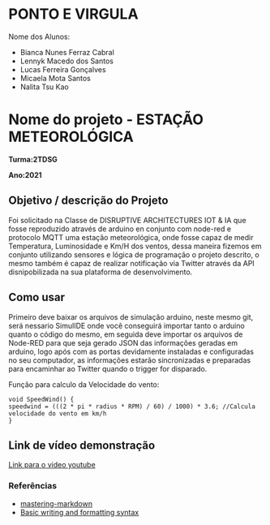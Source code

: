 # PONTO E VIRGULA
Nome dos Alunos:
- Bianca Nunes Ferraz Cabral
- Lennyk Macedo dos Santos
- Lucas Ferreira Gonçalves
- Micaela Mota Santos
- Nalita Tsu Kao


# Nome do projeto - ESTAÇÃO METEOROLÓGICA

**Turma:2TDSG**

**Ano:2021**

## Objetivo / descrição do Projeto

Foi solicitado na Classe de DISRUPTIVE ARCHITECTURES IOT & IA que fosse reproduzido através de arduino en conjunto com node-red e protocolo MQTT uma estação meteorológica, onde fosse capaz de medir Temperatura, Luminosidade e Km/H dos ventos, dessa maneira fizemos em conjunto utilizando sensores e lógica de programação o projeto descrito, o mesmo também é capaz de realizar notificação via Twitter através da API disnipobilizada na sua plataforma de desenvolvimento.


## Como usar 

Primeiro deve baixar os arquivos de simulação arduino, neste mesmo git, será nessario SimulIDE onde você conseguirá importar tanto o arduino quanto o código do mesmo, em seguida deve importar os arquivos de Node-RED para que seja gerado JSON das informações geradas em arduino, logo após com as portas devidamente instaladas e configuradas no seu computador, as informações estarão sincronizadas e preparadas para encaminhar ao Twitter quando o trigger for disparado.


Função para calculo da Velocidade do vento:

    void SpeedWind() {
    speedwind = (((2 * pi * radius * RPM) / 60) / 1000) * 3.6; //Calcula velocidade do vento em km/h
    }
   

## Link de vídeo demonstração

[Link para o video youtube](https://youtu.be/1kdAc_ag8eI)


### Referências 

* [mastering-markdown](https://guides.github.com/features/mastering-markdown/)
* [Basic writing and formatting syntax](https://docs.github.com/en/github/writing-on-github/getting-started-with-writing-and-formatting-on-github/basic-writing-and-formatting-syntax)

